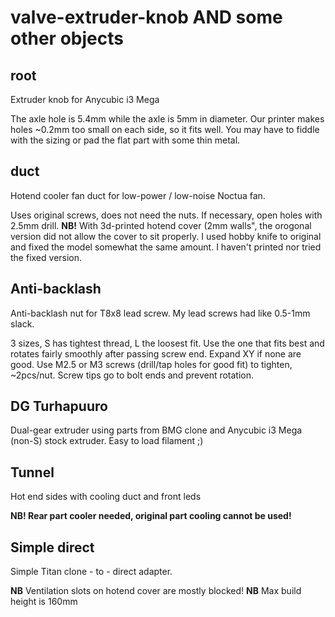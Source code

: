# valve-extruder-knob AND some other objects

## root
Extruder knob for Anycubic i3 Mega

The axle hole is 5.4mm while the axle is 5mm in diameter.
Our printer makes holes ~0.2mm too small on each side, so it fits well. You may have to fiddle with the sizing or pad the flat part with some thin metal.

## duct
Hotend cooler fan duct for low-power / low-noise Noctua fan.

Uses original screws, does not need the nuts. If necessary, open holes with 2.5mm drill.
**NB!** With 3d-printed hotend cover (2mm walls", the orogonal version did not allow the cover to sit properly. I used hobby knife to original and fixed the model somewhat the same amount. I haven't printed nor tried the fixed version.

## Anti-backlash
Anti-backlash nut for T8x8 lead screw. My lead screws had like 0.5-1mm slack.

3 sizes, S has tightest thread, L the loosest fit. Use the one that fits best and rotates fairly smoothly after passing screw end. Expand XY if none are good.
Use M2.5 or M3 screws (drill/tap holes for good fit) to tighten, ~2pcs/nut. Screw tips go to bolt ends and prevent rotation.

## DG Turhapuuro
Dual-gear extruder using parts from BMG clone and Anycubic i3 Mega (non-S) stock extruder. Easy to load filament ;)

## Tunnel
Hot end sides with cooling duct and front leds

**NB! Rear part cooler needed, original part cooling cannot be used!**

## Simple direct
Simple Titan clone - to - direct adapter.

**NB** Ventilation slots on hotend cover are mostly blocked!
**NB** Max build height is 160mm
